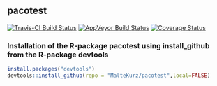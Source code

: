 ## pacotest
[![Travis-CI Build Status](https://travis-ci.org/MalteKurz/pacotest.svg?branch=master)](https://travis-ci.org/MalteKurz/pacotest) [![AppVeyor Build Status](https://ci.appveyor.com/api/projects/status/github/MalteKurz/pacotest?branch=master&svg=true)](https://ci.appveyor.com/project/MalteKurz/pacotest) [![Coverage Status](https://img.shields.io/codecov/c/github/MalteKurz/pacotest/master.svg)](https://codecov.io/github/MalteKurz/pacotest?branch=master)

### Installation of the R-package pacotest using install_github from the R-package devtools
``` r
install.packages("devtools")
devtools::install_github(repo = "MalteKurz/pacotest",local=FALSE)
```
